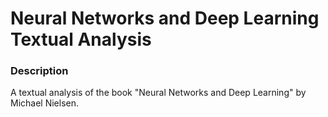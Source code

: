 # Neural Networks and Deep Learning Textual Analysis

### Description

A textual analysis of the book "Neural Networks and Deep Learning" by Michael Nielsen.

